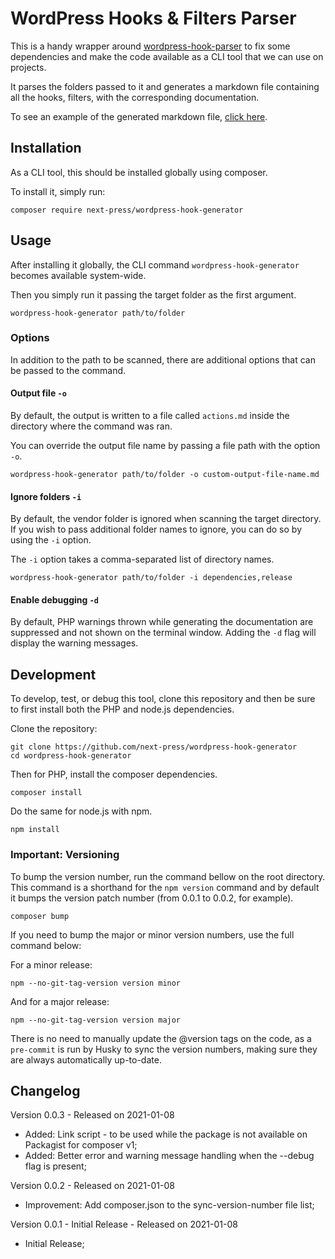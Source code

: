 # WordPress Hooks & Filters Parser

This is a handy wrapper around [wordpress-hook-parser](https://github.com/bologer/WordPress-Hook-Parser) to fix some dependencies and make the code available as a CLI tool that we can use on projects.

It parses the folders passed to it and generates a markdown file containing all the hooks, filters, with the corresponding documentation.

To see an example of the generated markdown file, [click here](https://github.com/next-press/wordpress-hook-generator/blob/main/examples/actions.md).

## Installation

As a CLI tool, this should be installed globally using composer.

To install it, simply run:

```
composer require next-press/wordpress-hook-generator
```

## Usage

After installing it globally, the CLI command `wordpress-hook-generator` becomes available system-wide.

Then you simply run it passing the target folder as the first argument.

```
wordpress-hook-generator path/to/folder
```

### Options

In addition to the path to be scanned, there are additional options that can be passed to the command.

#### Output file `-o`

By default, the output is written to a file called `actions.md` inside the directory where the command was ran.

You can override the output file name by passing a file path with the option `-o`.

```
wordpress-hook-generator path/to/folder -o custom-output-file-name.md
```

#### Ignore folders `-i`

By default, the vendor folder is ignored when scanning the target directory. If you wish to pass additional folder names to ignore, you can do so by using the `-i` option.

The `-i` option takes a comma-separated list of directory names.

```
wordpress-hook-generator path/to/folder -i dependencies,release
```

#### Enable debugging `-d`

By default, PHP warnings thrown while generating the documentation are suppressed and not shown on the terminal window. Adding the `-d` flag will display the warning messages.

## Development

To develop, test, or debug this tool, clone this repository and then be sure to first install both the PHP and node.js dependencies.

Clone the repository:

```
git clone https://github.com/next-press/wordpress-hook-generator
cd wordpress-hook-generator
```

Then for PHP, install the composer dependencies.

```
composer install
```

Do the same for node.js with npm.

```
npm install
```

### Important: Versioning

To bump the version number, run the command bellow on the root directory. This command is a shorthand for the `npm version` command and by default it bumps the version patch number (from 0.0.1 to 0.0.2, for example).

```
composer bump
```

If you need to bump the major or minor version numbers, use the full command below:

For a minor release:

```
npm --no-git-tag-version version minor
```

And for a major release:

```
npm --no-git-tag-version version major
```

There is no need to manually update the @version tags on the code, as a `pre-commit` is run by Husky to sync the version numbers, making sure they are always automatically up-to-date.

## Changelog

Version 0.0.3 - Released on 2021-01-08

* Added: Link script - to be used while the package is not available on Packagist for composer v1;
* Added: Better error and warning message handling when the --debug flag is present;

Version 0.0.2 - Released on 2021-01-08

* Improvement: Add composer.json to the sync-version-number file list;

Version 0.0.1 - Initial Release - Released on 2021-01-08

* Initial Release;